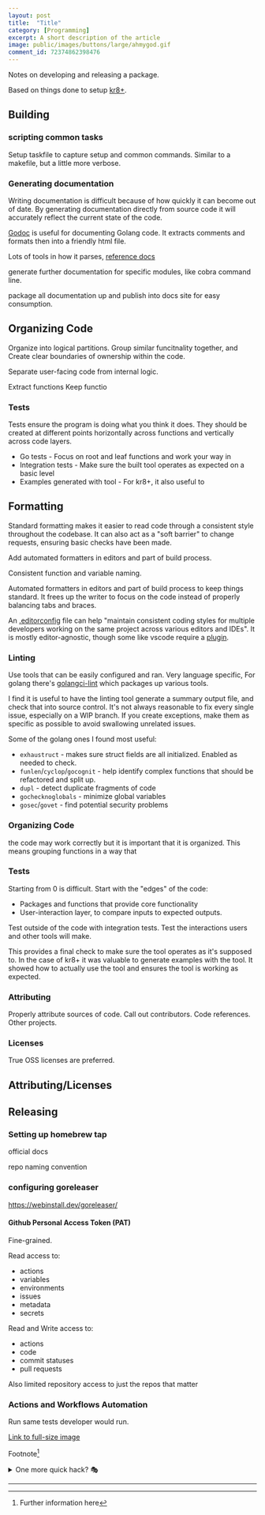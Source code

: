 ```yaml
---
layout: post
title:	"Title"
category: [Programming]
excerpt: A short description of the article
image: public/images/buttons/large/ahmygod.gif
comment_id: 72374862398476
---
```


Notes on developing and releasing a package.

Based on things done to setup [kr8+](https://github.com/ice-bergtech/kr8).


## Building

### scripting common tasks

Setup taskfile to capture setup and common commands.
Similar to a makefile, but a little more verbose.

### Generating documentation

Writing documentation is difficult because of how quickly it can become out of date.
By generating documentation directly from source code it will accurately reflect the current state of the code.

[Godoc](https://pkg.go.dev/golang.org/x/tools/cmd/godoc) is useful for documenting Golang code.
It extracts comments and formats then into a friendly html file.

Lots of tools in how it parses, [reference docs]()


generate further documentation for specific modules, like cobra command line.

package all documentation up and publish into docs site for easy consumption.

## Organizing Code

Organize into logical partitions.
Group similar funcitnality together, and 
Create clear boundaries of ownership within the code.

Separate user-facing code from internal logic.

Extract functions
Keep functio

### Tests

Tests ensure the program is doing what you think it does.
They should be created at different points horizontally across functions and vertically across code layers.

* Go tests - Focus on root and leaf functions and work your way in
* Integration tests - Make sure the built tool operates as expected on a basic level
* Examples generated with tool - For kr8+, it also useful to 

## Formatting


Standard formatting makes it easier to read code through a consistent style throughout the codebase.
It can also act as a "soft barrier" to change requests, ensuring basic checks have been made.


Add automated formatters in editors and part of build process.

Consistent function and variable naming.

Automated formatters in editors and part of build process to keep things standard.
It frees up the writer to focus on the code instead of properly balancing tabs and braces.

An [.editorconfig](https://editorconfig.org/) file can help "maintain consistent coding styles for multiple developers working on the same project across various editors and IDEs".
It is mostly editor-agnostic, though some like vscode require a [plugin](https://open-vsx.org/extension/EditorConfig/EditorConfig).


### Linting

Use tools that can be easily configured and ran.
Very language specific,
For golang there's [golangci-lint](https://golangci-lint.run/welcome/install/) which packages up various tools.

I find it is useful to have the linting tool generate a summary output file, and check that into source control.
It's not always reasonable to fix every single issue, especially on a WIP branch.
If you create exceptions, make them as specific as possible to avoid swallowing unrelated issues.

Some of the golang ones I found most useful:

* `exhaustruct` - makes sure struct fields are all initialized.  Enabled as needed to check.
* `funlen`/`cyclop`/`gocognit` - help identify complex functions that should be refactored and split up.
*  `dupl` - detect duplicate fragments of code
*  `gochecknoglobals` - minimize global variables
*  `gosec`/`govet` - find potential security problems

### Organizing Code

the code may work correctly but it is important that it is organized.
This means grouping functions in a way that 

### Tests

Starting from 0 is difficult.
Start with the "edges" of the code:

* Packages and functions that provide core functionality
* User-interaction layer, to compare inputs to expected outputs.

Test outside of the code with integration tests.
Test the interactions users and other tools will make.

This provides a final check to make sure the tool operates as it's supposed to.
In the case of kr8+ it was valuable to generate examples with the tool.
It showed how to actually use the tool and ensures the tool is working as expected.


### Attributing

Properly attribute sources of code.
Call out contributors.
Code references.
Other projects.

### Licenses

True OSS licenses are preferred.

## Attributing/Licenses


## Releasing

### Setting up homebrew tap

official docs

repo naming convention

### configuring goreleaser

https://webinstall.dev/goreleaser/

#### Github Personal Access Token (PAT)

Fine-grained.

Read access to:

* actions
* variables
* environments
* issues
* metadata
* secrets

Read and Write access to:

* actions
* code
* commit statuses
* pull requests 

Also limited repository access to just the repos that matter

### Actions and Workflows Automation

Run same tests developer would run.















<!-- Image example
![MS-DOS Family Tree](/images/folder/filename.png){:width="700px"}
-->
<!-- Link example -->
[Link to full-size image](/images/buttons/large/ahmygod.gif)

Footnote[^1]

<details>
  <summary>One more quick hack? 🎭</summary>
  <div markdown="1">
  → Easy  
  → And simple
  </div>
</details>


<!-- Separator -->
---

[^1]: Further information here
